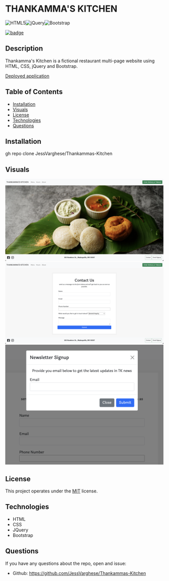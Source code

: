 # THANKAMMA'S KITCHEN

 ![HTML5](https://img.shields.io/badge/html5-%23E34F26.svg?style=for-the-badge&logo=html5&logoColor=white)![jQuery](https://img.shields.io/badge/jquery-%230769AD.svg?style=for-the-badge&logo=jquery&logoColor=white)![Bootstrap](https://img.shields.io/badge/Bootstrap-563D7C?style=for-the-badge&logo=bootstrap&logoColor=white)

  [![badge](https://img.shields.io/badge/License-MIT-yellow.svg)]((https://opensource.org/licenses/MIT))
  
  ## Description

 Thankamma's Kitchen is a fictional restaurant  multi-page website using HTML, CSS, jQuery and Bootstrap.


[Deployed application](https://jessvarghese.github.io/Thankammas-Kitchen/)

  ## Table of Contents

  * [Installation](#Installation)
  * [Visuals](#usage)
  * [License](#license)
  * [Technologies](#technologies)
  * [Questions](#questions)
 

  ## Installation
  gh repo clone JessVarghese/Thankammas-Kitchen
  

 ## Visuals

 <img src="./assets/images/tk_homepage.png" width="500"/>
 <img src="./assets/images/tk_contact_us_img.png" width="500"/>
 <img src="./assets/images/tk_img_modal_su.png" width="500"/>

  ## License
  This project operates under the [MIT](https://choosealicense.com/licenses/MIT/) license.

  ## Technologies
 * HTML
 * CSS
 * JQuery
 * Bootstrap


## Questions
  If you have any questions about the repo, open and issue:
  * Github: https://github.com/JessVarghese/Thankammas-Kitchen
